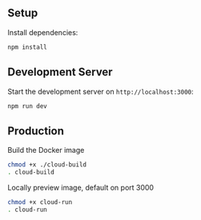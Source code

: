 ## Setup

Install dependencies:

```bash
npm install
```

## Development Server

Start the development server on `http://localhost:3000`:

```bash
npm run dev
```

## Production

Build the Docker image

```bash
chmod +x ./cloud-build
. cloud-build
```

Locally preview image, default on port 3000

```bash
chmod +x cloud-run
. cloud-run
```

